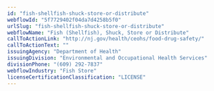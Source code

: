 ```yaml
---
id: "fish-shellfish-shuck-store-or-distribute"
webflowId: "5f7729402f04da7d4258b5f0"
urlSlug: "fish-shellfish-shuck-store-or-distribute"
webflowName: "Fish (Shellfish), Shuck, Store or Distribute"
callToActionLink: "http://nj.gov/health/ceohs/food-drug-safety/"
callToActionText: ""
issuingAgency: "Department of Health"
issuingDivision: "Environmental and Occupational Health Services"
divisionPhone: "(609) 292-7837"
webflowIndustry: "Fish Store"
licenseCertificationClassification: "LICENSE"
---
```

